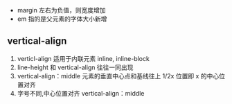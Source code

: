 - margin 左右为负值，则宽度增加
- em 指的是父元素的字体大小新增

## vertical-align

1.  verticl-align 适用于内联元素 inline, inline-block
2.  line-height 和 vertical-align 往往一同出现
3.  vertical-align：middle 元素的垂直中心点和基线往上 1/2x 位置即 x 的中心位置对齐
4.  字号不同,中心位置对齐 vertical-align：middle
